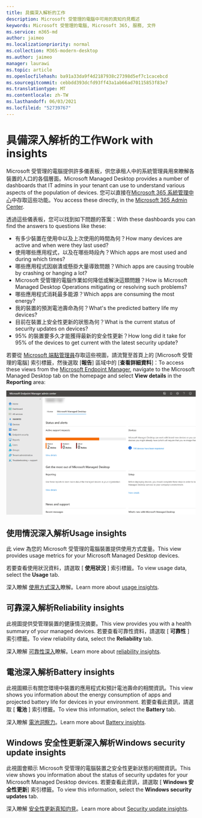 ```yaml
---
title: 具備深入解析的工作
description: Microsoft 受管理的電腦中可用的真知灼見概述
keywords: Microsoft 受管理的電腦, Microsoft 365, 服務, 文件
ms.service: m365-md
author: jaimeo
ms.localizationpriority: normal
ms.collection: M365-modern-desktop
ms.author: jaimeo
manager: laurawi
ms.topic: article
ms.openlocfilehash: ba91a33da9f4d2187938c27398d5ef7c1cacebcd
ms.sourcegitcommit: cebbdd393dcfd93ff43a1ab66ad70115853f83e7
ms.translationtype: MT
ms.contentlocale: zh-TW
ms.lasthandoff: 06/03/2021
ms.locfileid: "52739767"
---
```

# <a name="work-with-insights"></a><span data-ttu-id="59a06-104">具備深入解析的工作</span><span class="sxs-lookup"><span data-stu-id="59a06-104">Work with insights</span></span>

<span data-ttu-id="59a06-105">Microsoft 受管理的電腦提供許多儀表板，供您承租人中的系統管理員用來瞭解各裝置的人口的各個層面。</span><span class="sxs-lookup"><span data-stu-id="59a06-105">Microsoft Managed Desktop provides a number of dashboards that IT admins in your tenant can use to understand various aspects of the population of devices.</span></span> <span data-ttu-id="59a06-106">您可以直接在[Microsoft 365 系統管理中心](https://admin.microsoft.com/adminportal/home?previewoff=false#/microsoftmanageddesktop)中存取這些功能。</span><span class="sxs-lookup"><span data-stu-id="59a06-106">You access these directly, in the [Microsoft 365 Admin Center](https://admin.microsoft.com/adminportal/home?previewoff=false#/microsoftmanageddesktop).</span></span>

<span data-ttu-id="59a06-107">透過這些儀表板，您可以找到如下問題的答案：</span><span class="sxs-lookup"><span data-stu-id="59a06-107">With these dashboards you can find the answers to questions like these:</span></span>

- <span data-ttu-id="59a06-108">有多少裝置在使用中以及上次使用的時間為何？</span><span class="sxs-lookup"><span data-stu-id="59a06-108">How many devices are active and when were they last used?</span></span>
- <span data-ttu-id="59a06-109">使用哪些應用程式，以及在哪些時段內？</span><span class="sxs-lookup"><span data-stu-id="59a06-109">Which apps are most used and during which times?</span></span>
- <span data-ttu-id="59a06-110">哪些應用程式因崩潰或懸掛大量導致問題？</span><span class="sxs-lookup"><span data-stu-id="59a06-110">Which apps are causing trouble by crashing or hanging a lot?</span></span>
- <span data-ttu-id="59a06-111">Microsoft 受管理的電腦作業如何降低或解決這類問題？</span><span class="sxs-lookup"><span data-stu-id="59a06-111">How is Microsoft Managed Desktop Operations mitigating or resolving such problems?</span></span>
- <span data-ttu-id="59a06-112">哪些應用程式消耗最多能源？</span><span class="sxs-lookup"><span data-stu-id="59a06-112">Which apps are consuming the most energy?</span></span>
- <span data-ttu-id="59a06-113">我的裝置的預測電池壽命為何？</span><span class="sxs-lookup"><span data-stu-id="59a06-113">What's the predicted battery life my devices?</span></span>
- <span data-ttu-id="59a06-114">目前在裝置上安全性更新的狀態為何？</span><span class="sxs-lookup"><span data-stu-id="59a06-114">What is the current status of security updates on devices?</span></span>
- <span data-ttu-id="59a06-115">95% 的裝置要多久才能獲得最新的安全性更新？</span><span class="sxs-lookup"><span data-stu-id="59a06-115">How long did it take for 95% of the devices to get current with the latest security update?</span></span>


<span data-ttu-id="59a06-116">若要從 [Microsoft 端點管理員](https://endpoint.microsoft.com/)存取這些視圖，請流覽至首頁上的 [Microsoft 受管理的電腦] 索引標籤，然後選取 [**報告**] 區域中的 [**查看詳細資料**]：</span><span class="sxs-lookup"><span data-stu-id="59a06-116">To access these views from the [Microsoft Endpoint Manager](https://endpoint.microsoft.com/), navigate to the Microsoft Managed Desktop tab on the homepage and select **View details** in the **Reporting** area:</span></span>


![具有左下方報表區域的系統管理中心主頁面和 [查看詳細資料] 連結](../../media/insights-main.png)


## <a name="usage-insights"></a><span data-ttu-id="59a06-118">使用情況深入解析</span><span class="sxs-lookup"><span data-stu-id="59a06-118">Usage insights</span></span>
<span data-ttu-id="59a06-119">此 view 為您的 Microsoft 受管理的電腦裝置提供使用方式度量。</span><span class="sxs-lookup"><span data-stu-id="59a06-119">This view provides usage metrics for your Microsoft Managed Desktop devices.</span></span> 

<span data-ttu-id="59a06-120">若要查看使用狀況資料，請選取 [ **使用狀況** ] 索引標籤。</span><span class="sxs-lookup"><span data-stu-id="59a06-120">To view usage data, select the **Usage** tab.</span></span>

<span data-ttu-id="59a06-121">深入瞭解 [使用方式深入](usage-insights.md)瞭解。</span><span class="sxs-lookup"><span data-stu-id="59a06-121">Learn more about [usage insights](usage-insights.md).</span></span>

## <a name="reliability-insights"></a><span data-ttu-id="59a06-122">可靠深入解析</span><span class="sxs-lookup"><span data-stu-id="59a06-122">Reliability insights</span></span>
<span data-ttu-id="59a06-123">此視圖提供受管理裝置的健康情況摘要。</span><span class="sxs-lookup"><span data-stu-id="59a06-123">This view provides you with a health summary of your managed devices.</span></span> <span data-ttu-id="59a06-124">若要查看可靠性資料，請選取 [ **可靠性** ] 索引標籤。</span><span class="sxs-lookup"><span data-stu-id="59a06-124">To view reliability data, select the **Reliability** tab.</span></span>

<span data-ttu-id="59a06-125">深入瞭解 [可靠性深入](reliability-insights.md)瞭解。</span><span class="sxs-lookup"><span data-stu-id="59a06-125">Learn more about [reliability insights](reliability-insights.md).</span></span>

## <a name="battery-insights"></a><span data-ttu-id="59a06-126">電池深入解析</span><span class="sxs-lookup"><span data-stu-id="59a06-126">Battery insights</span></span>
<span data-ttu-id="59a06-127">此視圖顯示有關您環境中裝置的應用程式和預計電池壽命的相關資訊。</span><span class="sxs-lookup"><span data-stu-id="59a06-127">This view shows you information about the energy consumption of apps and projected battery life for devices in your environment.</span></span> <span data-ttu-id="59a06-128">若要查看此資訊，請選取 [ **電池** ] 索引標籤。</span><span class="sxs-lookup"><span data-stu-id="59a06-128">To view this information, select the **Battery** tab.</span></span>

<span data-ttu-id="59a06-129">深入瞭解 [電池洞察力](battery-insights.md)。</span><span class="sxs-lookup"><span data-stu-id="59a06-129">Learn more about [Battery insights](battery-insights.md).</span></span>

## <a name="windows-security-update-insights"></a><span data-ttu-id="59a06-130">Windows 安全性更新深入解析</span><span class="sxs-lookup"><span data-stu-id="59a06-130">Windows security update insights</span></span>
<span data-ttu-id="59a06-131">此視圖會顯示 Microsoft 受管理的電腦裝置之安全性更新狀態的相關資訊。</span><span class="sxs-lookup"><span data-stu-id="59a06-131">This view shows you information about the status of security updates for your Microsoft Managed Desktop devices.</span></span> <span data-ttu-id="59a06-132">若要查看此資訊，請選取 [ **Windows 安全性更新**] 索引標籤。</span><span class="sxs-lookup"><span data-stu-id="59a06-132">To view this information, select the **Windows security updates** tab.</span></span>

<span data-ttu-id="59a06-133">深入瞭解 [安全性更新真知灼見](security-update-insights.md)。</span><span class="sxs-lookup"><span data-stu-id="59a06-133">Learn more about [Security update insights](security-update-insights.md).</span></span>

